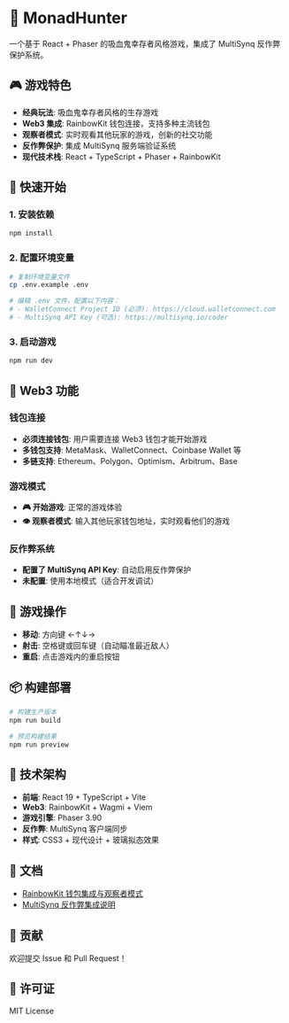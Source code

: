# 🧛 MonadHunter

一个基于 React + Phaser 的吸血鬼幸存者风格游戏，集成了 MultiSynq 反作弊保护系统。

## 🎮 游戏特色

- **经典玩法**: 吸血鬼幸存者风格的生存游戏
- **Web3 集成**: RainbowKit 钱包连接，支持多种主流钱包
- **观察者模式**: 实时观看其他玩家的游戏，创新的社交功能
- **反作弊保护**: 集成 MultiSynq 服务端验证系统
- **现代技术栈**: React + TypeScript + Phaser + RainbowKit

## 🚀 快速开始

### 1. 安装依赖
```bash
npm install
```

### 2. 配置环境变量
```bash
# 复制环境变量文件
cp .env.example .env

# 编辑 .env 文件，配置以下内容：
# - WalletConnect Project ID (必须): https://cloud.walletconnect.com
# - MultiSynq API Key (可选): https://multisynq.io/coder
```

### 3. 启动游戏
```bash
npm run dev
```

## 🔐 Web3 功能

### 钱包连接
- **必须连接钱包**: 用户需要连接 Web3 钱包才能开始游戏
- **多钱包支持**: MetaMask、WalletConnect、Coinbase Wallet 等
- **多链支持**: Ethereum、Polygon、Optimism、Arbitrum、Base

### 游戏模式
- **🎮 开始游戏**: 正常的游戏体验
- **👁️ 观察者模式**: 输入其他玩家钱包地址，实时观看他们的游戏

### 反作弊系统
- **配置了 MultiSynq API Key**: 自动启用反作弊保护
- **未配置**: 使用本地模式（适合开发调试）

## 🎯 游戏操作

- **移动**: 方向键 ←↑↓→
- **射击**: 空格键或回车键（自动瞄准最近敌人）
- **重启**: 点击游戏内的重启按钮

## 📦 构建部署

```bash
# 构建生产版本
npm run build

# 预览构建结果
npm run preview
```

## 🔧 技术架构

- **前端**: React 19 + TypeScript + Vite
- **Web3**: RainbowKit + Wagmi + Viem
- **游戏引擎**: Phaser 3.90
- **反作弊**: MultiSynq 客户端同步
- **样式**: CSS3 + 现代设计 + 玻璃拟态效果

## 📖 文档

- [RainbowKit 钱包集成与观察者模式](./RAINBOWKIT_INTEGRATION.md)
- [MultiSynq 反作弊集成说明](./MULTISYNQ_INTEGRATION.md)

## 🤝 贡献

欢迎提交 Issue 和 Pull Request！

## 📄 许可证

MIT License